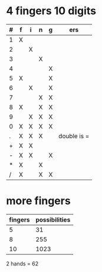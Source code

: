 # 4 fingers 10 digits
| # | f | i | n | g | ers |
|---|---|---|---|---|---|
| 1 | X |   |   |   |   |
| 2 |   | X |   |   |   |
| 3 |   |   | X |   |   |
| 4 |   |   |   | X |   |
| 5 | X |   |   | X |   |
| 6 |   | X |   | X |   |
| 7 |   |   | X | X |   |
| 8 | X |   | X | X |   |
| 9 |   | X | X | X |   |
| 0 | X | X | X | X |   |
| . | X | X | X |   | double is = |
| + | X | X |   |   |   |
| - | X | X |   | X |   |
| * | X |   | X |   |   |
| / | X |   | X | X |   |
# more fingers
| fingers | possibilities |
|----|------|
|  5 |   31 |
|  8 |  255 |
| 10 | 1023 |

2 hands = 62
